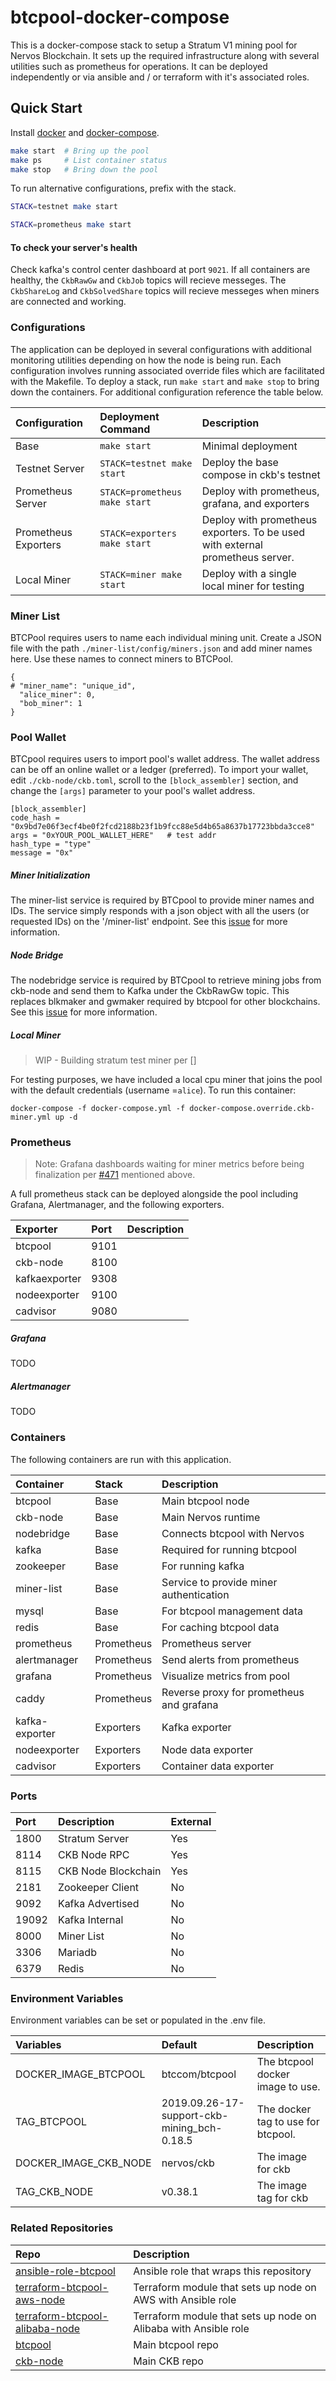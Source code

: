 # btcpool-docker-compose

This is a docker-compose stack to setup a Stratum V1 mining pool for Nervos Blockchain.  It sets up the required
infrastructure along with several utilities such as prometheus for operations. It can be deployed independently or via
ansible and / or terraform with it's associated roles. 

## Quick Start

Install [docker](https://docs.docker.com/get-docker/) and [docker-compose](https://docs.docker.com/compose/install/). 

```bash
make start  # Bring up the pool
make ps     # List container status
make stop   # Bring down the pool 
```

To run alternative configurations, prefix with the stack. 

```bash
STACK=testnet make start

STACK=prometheus make start 
```

#### To check your server's health
Check kafka's control center dashboard at port `9021`. If all containers are healthy, the `CkbRawGw` and `CkbJob` topics will recieve messeges. The `CkbShareLog` and `CkbSolvedShare` topics will recieve messeges when miners are connected and working.

### Configurations 

The application can be deployed in several configurations with additional monitoring utilities depending on how the
node is being run. Each configuration involves running associated override files which are facilitated with the
Makefile. To deploy a stack, run `make start` and `make stop` to bring down the containers. For additional
configuration reference the table below. 

| Configuration | Deployment Command | Description | 
| :---- | :-------------------------- | :---- | 
| Base | `make start` | Minimal deployment | 
| Testnet Server | `STACK=testnet make start` | Deploy the base compose in ckb's testnet | 
| Prometheus Server | `STACK=prometheus make start` | Deploy with prometheus, grafana, and exporters | 
| Prometheus Exporters | `STACK=exporters make start` | Deploy with prometheus exporters. To be used with external prometheus server. | 
| Local Miner | `STACK=miner make start` | Deploy with a single local miner for testing | 

### Miner List

BTCPool requires users to name each individual mining unit. Create a JSON file with the path `./miner-list/config/miners.json` and add miner names here. Use these names to connect miners to BTCPool.
```
{
# "miner_name": "unique_id",
  "alice_miner": 0,
  "bob_miner": 1
}
```

### Pool Wallet

BTCpool requires users to import pool's wallet address. The wallet address can be off an online wallet or a ledger
(preferred).  To import your wallet, edit `./ckb-node/ckb.toml`, scroll to the `[block_assembler]` section, and
change the `[args]` parameter to your pool's wallet address.
```
[block_assembler]
code_hash = "0x9bd7e06f3ecf4be0f2fcd2188b23f1b9fcc88e5d4b65a8637b17723bbda3cce8"
args = "0xYOUR_POOL_WALLET_HERE"   # test addr
hash_type = "type"
message = "0x"
```

##### Miner Initialization 

The miner-list service is required by BTCpool to provide miner names and IDs. The service simply responds with a json
object with all the users (or requested IDs) on the '/miner-list' endpoint. See this 
[issue](https://github.com/btccom/btcpool/issues/16#issuecomment-278245381) for more information.

##### Node Bridge

The nodebridge service is required by BTCpool to retrieve mining jobs from ckb-node and send them to Kafka under the
CkbRawGw topic. This replaces blkmaker and gwmaker required by btcpool for other blockchains. See this 
[issue](https://github.com/btccom/btcpool/issues/378) for more information.

##### Local Miner 

> WIP - Building stratum test miner per []

For testing purposes, we have included a local cpu miner that joins the pool with the default credentials (username
=`alice`).  To run this container:

```shell script
docker-compose -f docker-compose.yml -f docker-compose.override.ckb-miner.yml up -d
```

### Prometheus 

> Note: Grafana dashboards waiting for miner metrics before being finalization per 
>[#471](https://github.com/btccom/btcpool/issues/471) mentioned above. 

A full prometheus stack can be deployed alongside the pool including Grafana, Alertmanager, and the following
 exporters. 

| Exporter | Port | Description | 
| :--- | :--- | :--- | 
| btcpool | 9101 | | 
| ckb-node | 8100 |  | 
| kafkaexporter | 9308 |  | 
| nodeexporter | 9100 |  | 
| cadvisor | 9080 |  | 

##### Grafana

TODO

##### Alertmanager 

TODO

### Containers

The following containers are run with this application. 

| Container | Stack | Description | 
| :--- | :--- | :--- | 
| btcpool | Base | Main btcpool node | 
| ckb-node | Base | Main Nervos runtime | 
| nodebridge | Base | Connects btcpool with Nervos | 
| kafka | Base | Required for running btcpool | 
| zookeeper | Base | For running kafka | 
| miner-list | Base | Service to provide miner authentication |
| mysql | Base | For btcpool management data | 
| redis | Base | For caching btcpool data | 
| prometheus | Prometheus | Prometheus server | 
| alertmanager | Prometheus | Send alerts from prometheus | 
| grafana | Prometheus | Visualize metrics from pool | 
| caddy | Prometheus | Reverse proxy for prometheus and grafana | 
| kafka-exporter | Exporters | Kafka exporter | 
| nodeexporter | Exporters | Node data exporter | 
| cadvisor | Exporters | Container data exporter | 

### Ports
| Port | Description | External |
| :--- | :---------- | :------- |
| 1800 | Stratum Server | Yes   |
| 8114 | CKB Node RPC   | Yes   |
| 8115 | CKB Node Blockchain | Yes |
| 2181 | Zookeeper Client | No  |
| 9092 | Kafka Advertised | No  |
| 19092 | Kafka Internal  | No  |
| 8000 | Miner List       | No  |
| 3306 | Mariadb          | No  |
| 6379 | Redis            | No  |

### Environment Variables

Environment variables can be set or populated in the .env file. 

| Variables | Default | Description |
| :--- | :--- | :--- | 
| DOCKER_IMAGE_BTCPOOL | btccom/btcpool | The btcpool docker image to use. |
| TAG_BTCPOOL | 2019.09.26-17-support-ckb-mining_bch-0.18.5 | The docker tag to use for btcpool. |
| DOCKER_IMAGE_CKB_NODE | nervos/ckb | The image for ckb | 
| TAG_CKB_NODE | v0.38.1 | The image tag for ckb | 

### Related Repositories 

| Repo | Description | 
| :--- | :--- |
| [ansible-role-btcpool](https://github.com/insight-stratum/ansible-role-btcpool) | Ansible role that wraps this repository | 
| [terraform-btcpool-aws-node](https://github.com/insight-stratum/terraform-btcpool-aws-node) | Terraform module that sets up node on AWS with Ansible role |
| [terraform-btcpool-alibaba-node](https://github.com/insight-stratum/terraform-btcpool-alibaba-node) | Terraform module that sets up node on Alibaba with Ansible role |
| [btcpool](https://github.com/btccom/btcpool) | Main btcpool repo |
| [ckb-node](https://github.com/nervosnetwork/ckb) | Main CKB repo |
